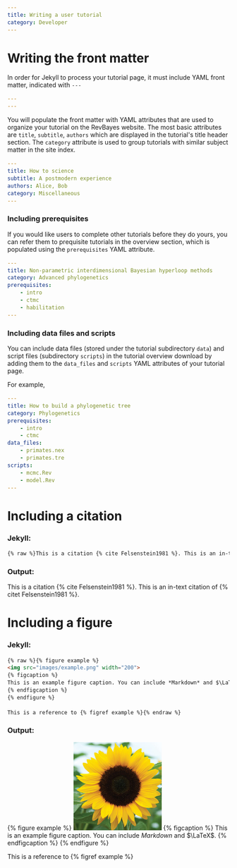 ```yaml
---
title: Writing a user tutorial
category: Developer
---
```


Writing the front matter
==================

In order for Jekyll to process your tutorial page, it must include YAML front matter, indicated with `---`

```yaml
---
---
``` 

You will populate the front matter with YAML attributes that are used to organize your tutorial on the RevBayes website. The most basic attributes are `title`, `subtitle`, `authors` which are displayed in the tutorial's title header section. The `category` attribute is used to group tutorials with similar subject matter in the site index.

```yaml
---
title: How to science
subtitle: A postmodern experience
authors: Alice, Bob
category: Miscellaneous
---
``` 

### Including prerequisites

If you would like users to complete other tutorials before they do yours, you can refer them to prequisite tutorials in the overview section, which is populated using the `prerequisites` YAML attribute.

```yaml
---
title: Non-parametric interdimensional Bayesian hyperloop methods
category: Advanced phylogenetics
prerequisites:
    - intro
    - ctmc
    - habilitation
---
``` 

### Including data files and scripts
You can include data files (stored under the tutorial subdirectory `data`) and script files (subdirectory `scripts`) in the tutorial overview download by adding them to the `data_files` and `scripts` YAML attributes of your tutorial page.

For example,
```yaml
---
title: How to build a phylogenetic tree
category: Phylogenetics
prerequisites:
    - intro
    - ctmc
data_files:
    - primates.nex
    - primates.tre
scripts:
    - mcmc.Rev
    - model.Rev
---
``` 

Including a citation
==================

### Jekyll:
```markdown
{% raw %}This is a citation {% cite Felsenstein1981 %}. This is an in-text citation of {% citet Felsenstein1981 %}.{% endraw %}
``` 
### Output:
This is a citation {% cite Felsenstein1981 %}. This is an in-text citation of {% citet Felsenstein1981 %}.

Including a figure
==================

### Jekyll:
```markdown
{% raw %}{% figure example %}
<img src="images/example.png" width="200">
{% figcaption %}
This is an example figure caption. You can include *Markdown* and $\LaTeX$.
{% endfigcaption %}
{% endfigure %}

This is a reference to {% figref example %}{% endraw %}
``` 
### Output:
{% figure example %}
<img src="images/example.png" width="200">
{% figcaption %}
This is an example figure caption. You can include *Markdown* and $\LaTeX$.
{% endfigcaption %}
{% endfigure %}
 
This is a reference to {% figref example %}